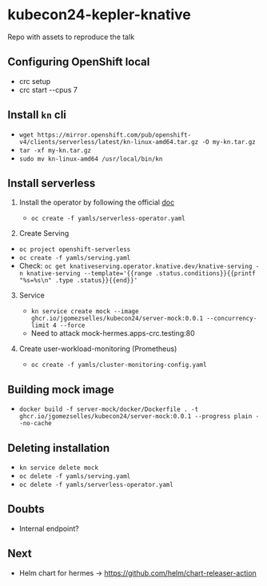 # kubecon24-kepler-knative
Repo with assets to reproduce the talk

## Configuring OpenShift local
* crc setup
* crc start --cpus 7

## Install `kn` cli
   *  `wget https://mirror.openshift.com/pub/openshift-v4/clients/serverless/latest/kn-linux-amd64.tar.gz -O my-kn.tar.gz`
   *  `tar -xf my-kn.tar.gz`
   *  `sudo mv kn-linux-amd64 /usr/local/bin/kn`

## Install serverless
1. Install the operator by following the official [doc](https://docs.openshift.com/serverless/1.31/install/install-serverless-operator.html)
   * `oc create -f yamls/serverless-operator.yaml`
  
2. Create Serving
  * `oc project openshift-serverless`
  * `oc create -f yamls/serving.yaml`
  * Check: `oc get knativeserving.operator.knative.dev/knative-serving -n knative-serving --template='{{range .status.conditions}}{{printf "%s=%s\n" .type .status}}{{end}}'`

3. Service
   * `kn service create mock --image ghcr.io/jgomezselles/kubecon24/server-mock:0.0.1 --concurrency-limit 4 --force`
   * Need to attack mock-hermes.apps-crc.testing:80

4. Create user-workload-monitoring (Prometheus)
   * `oc create -f yamls/cluster-monitoring-config.yaml`

## Building mock image
   * `docker build -f server-mock/docker/Dockerfile . -t ghcr.io/jgomezselles/kubecon24/server-mock:0.0.1 --progress plain --no-cache`

## Deleting installation
* `kn service delete mock`
* `oc delete -f yamls/serving.yaml`
* `oc delete -f yamls/serverless-operator.yaml`

## Doubts
* Internal endpoint?

## Next
* Helm chart for hermes -> https://github.com/helm/chart-releaser-action